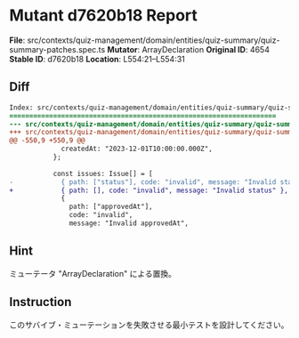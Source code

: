 # Mutant d7620b18 Report

**File**: src/contexts/quiz-management/domain/entities/quiz-summary/quiz-summary-patches.spec.ts
**Mutator**: ArrayDeclaration
**Original ID**: 4654
**Stable ID**: d7620b18
**Location**: L554:21–L554:31

## Diff

```diff
Index: src/contexts/quiz-management/domain/entities/quiz-summary/quiz-summary-patches.spec.ts
===================================================================
--- src/contexts/quiz-management/domain/entities/quiz-summary/quiz-summary-patches.spec.ts	original
+++ src/contexts/quiz-management/domain/entities/quiz-summary/quiz-summary-patches.spec.ts	mutated #4654
@@ -550,9 +550,9 @@
             createdAt: "2023-12-01T10:00:00.000Z",
           };
 
           const issues: Issue[] = [
-            { path: ["status"], code: "invalid", message: "Invalid status" },
+            { path: [], code: "invalid", message: "Invalid status" },
             {
               path: ["approvedAt"],
               code: "invalid",
               message: "Invalid approvedAt",
```

## Hint

ミューテータ "ArrayDeclaration" による置換。

## Instruction

このサバイブ・ミューテーションを失敗させる最小テストを設計してください。

